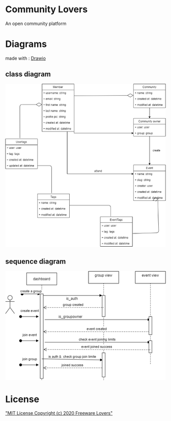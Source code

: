 # Community Lovers
An open community platform

# Diagrams
made with  : [Drawio](draw.io)
## class diagram 
!["Community lovers class diagram"](planing/images/classdiagram.png)
## sequence diagram
!["Community lovers sequence diagram"](planing/images/squencediagram.png)
# License
["MIT License Copyright (c) 2020 Freeware Lovers"](LICENSE)
